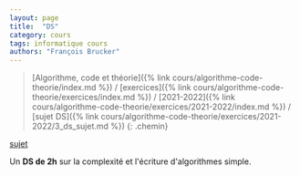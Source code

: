 ```yaml
---
layout: page
title:  "DS"
category: cours
tags: informatique cours 
authors: "François Brucker"
---
```


> [Algorithme, code et théorie]({% link cours/algorithme-code-theorie/index.md %}) / [exercices]({% link cours/algorithme-code-theorie/exercices/index.md %}) / [2021-2022]({% link cours/algorithme-code-theorie/exercices/2021-2022/index.md %}) / [sujet DS]({% link cours/algorithme-code-theorie/exercices/2021-2022/3_ds_sujet.md %})
{: .chemin}

[sujet](./ds_1_2021_2022.pdf)

Un **DS de 2h** sur la complexité et l'écriture d'algorithmes simple.
